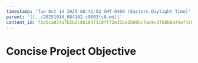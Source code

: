 ```yaml
---
timestamp: 'Tue Oct 14 2025 08:41:02 GMT-0400 (Eastern Daylight Time)'
parent: '[[../20251014_084102.c9003fc0.md]]'
content_id: f1a5ca834a7b2b2c861847118ff72e31ba2b68bc7ac9c2f68b8a44af4204267a
---
```


# Concise Project Objective

